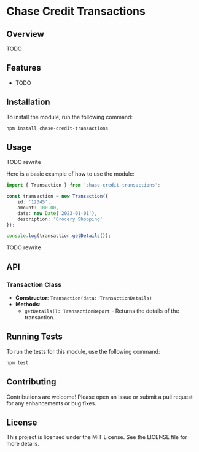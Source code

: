# Chase Credit Transactions

## Overview
TODO

## Features
- TODO

## Installation
To install the module, run the following command:

```bash
npm install chase-credit-transactions
```

## Usage

TODO rewrite

Here is a basic example of how to use the module:

```typescript
import { Transaction } from 'chase-credit-transactions';

const transaction = new Transaction({
    id: '12345',
    amount: 100.00,
    date: new Date('2023-01-01'),
    description: 'Grocery Shopping'
});

console.log(transaction.getDetails());
```

TODO rewrite

## API
### Transaction Class
- **Constructor**: `Transaction(data: TransactionDetails)`
- **Methods**:
  - `getDetails(): TransactionReport` - Returns the details of the transaction.

## Running Tests
To run the tests for this module, use the following command:

```bash
npm test
```

## Contributing
Contributions are welcome! Please open an issue or submit a pull request for any enhancements or bug fixes.

## License
This project is licensed under the MIT License. See the LICENSE file for more details. 
